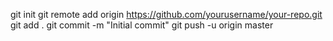 
git init
git remote add origin https://github.com/yourusername/your-repo.git
git add .
git commit -m "Initial commit"
git push -u origin master